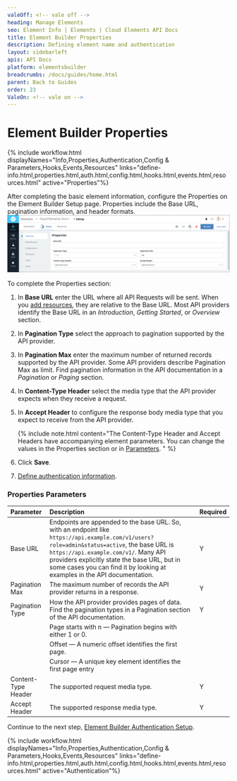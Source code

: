 ```yaml
---
valeOff: <!-- vale off -->
heading: Manage Elements
seo: Element Info | Elements | Cloud Elements API Docs
title: Element Builder Properties
description: Defining element name and authentication
layout: sidebarleft
apis: API Docs
platform: elementsbuilder
breadcrumbs: /docs/guides/home.html
parent: Back to Guides
order: 23
ValeOn: <!-- vale on -->
---
```


# Element Builder Properties

{% include workflow.html displayNames="Info,Properties,Authentication,Config & Parameters,Hooks,Events,Resources" links="define-info.html,properties.html,auth.html,config.html,hooks.html,events.html,resources.html" active="Properties"%}

After completing the basic element information, configure the Properties on the Element Builder Setup page. Properties include the Base URL, pagination information, and header formats.
![Properties](img/properties.png)

To complete the Properties section:

1. In **Base URL** enter the URL where all API Requests will be sent. When you [add resources](resources.html), they are relative to the Base URL. Most API providers identify the Base URL in an _Introduction_, _Getting Started_,  or _Overview_ section.
3. In **Pagination Type** select the approach to pagination supported by the API provider.
2. In **Pagination Max** enter the maximum number of returned records supported by the API provider. Some API providers describe Pagination Max as limit. Find pagination information in the API documentation in a _Pagination_ or _Paging_ section.
3. In **Content-Type Header** select the media type that the API provider expects when they receive a request.
4. In **Accept Header** to configure the response body media type that you expect to receive from the API provider.

    {% include note.html content="The Content-Type Header and Accept Headers have accompanying element parameters. You can change the values in the Properties section or in <a href=config.html#set-up-element-parameters>Parameters</a>.   " %}

7. Click **Save**.
7. [Define authentication information](auth.html).

### Properties Parameters

| Parameter | Description    | Required |
| :------------- | :------------- | :------------- |
|  Base URL  |  Endpoints are appended to the base URL. So, with an endpoint like `https://api.example.com/v1/users?role=admin&status=active`, the base URL is `https://api.example.com/v1/`.  Many API providers explicitly state the base URL, but in some cases you can find it by looking at examples in the API documentation. |  Y  |
|  Pagination Max  |  The maximum number of records the API provider returns in a response.   |  Y  |
|  Pagination Type  | How the API provider provides pages of data. Find the pagination types in a Pagination section of the API documentation.   |  Y  |
|    | Page starts with n &mdash; Pagination begins with either 1 or 0.  |    |
|    | Offset &mdash; A numeric offset identifies the first page.  |    |
|    |  Cursor &mdash; A unique key element identifies the first page entry   |    |
|  Content-Type Header  | The supported request media type.   |  Y  |
|  Accept Header  | The supported response media type.   |  Y  |

Continue to the next step, [Element Builder Authentication Setup](auth.html).

{% include workflow.html displayNames="Info,Properties,Authentication,Config & Parameters,Hooks,Events,Resources" links="define-info.html,properties.html,auth.html,config.html,hooks.html,events.html,resources.html" active="Authentication"%}
